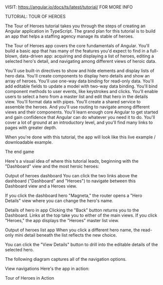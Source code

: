 VISIT: https://angular.io/docs/ts/latest/tutorial/ FOR MORE INFO

TUTORIAL: TOUR OF HEROES

The Tour of Heroes tutorial takes you through the steps of creating an Angular application in TypeScript.
The grand plan for this tutorial is to build an app that helps a staffing agency manage its stable of heroes.

The Tour of Heroes app covers the core fundamentals of Angular. You'll build a basic app that has many of the features you'd expect to find in a full-blown, data-driven app: acquiring and displaying a list of heroes, editing a selected hero's detail, and navigating among different views of heroic data.

You'll use built-in directives to show and hide elements and display lists of hero data. You'll create components to display hero details and show an array of heroes. You'll use one-way data binding for read-only data. You'll add editable fields to update a model with two-way data binding. You'll bind component methods to user events, like keystrokes and clicks. You'll enable users to select a hero from a master list and edit that hero in the details view. You'll format data with pipes. You'll create a shared service to assemble the heroes. And you'll use routing to navigate among different views and their components.
You'll learn enough core Angular to get started and gain confidence that Angular can do whatever you need it to do. You'll cover a lot of ground at an introductory level, and you'll find many links to pages with greater depth.

When you're done with this tutorial, the app will look like this live example / downloadable example.

The end game

Here's a visual idea of where this tutorial leads, beginning with the "Dashboard" view and the most heroic heroes:

Output of heroes dashboard
You can click the two links above the dashboard ("Dashboard" and "Heroes") to navigate between this Dashboard view and a Heroes view.

If you click the dashboard hero "Magneta," the router opens a "Hero Details" view where you can change the hero's name.

Details of hero in app
Clicking the "Back" button returns you to the Dashboard. Links at the top take you to either of the main views. If you click "Heroes," the app displays the "Heroes" master list view.

Output of heroes list app
When you click a different hero name, the read-only mini detail beneath the list reflects the new choice.

You can click the "View Details" button to drill into the editable details of the selected hero.

The following diagram captures all of the navigation options.

View navigations
Here's the app in action:

Tour of Heroes in Action
